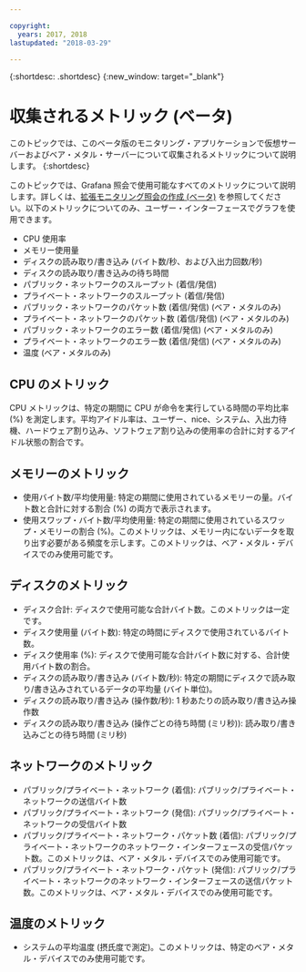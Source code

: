 ```yaml
---

copyright:
  years: 2017, 2018
lastupdated: "2018-03-29"

---
```


{:shortdesc: .shortdesc}
{:new_window: target="_blank"}

# 収集されるメトリック (ベータ)
このトピックでは、このベータ版のモニタリング・アプリケーションで仮想サーバーおよびベア・メタル・サーバーについて収集されるメトリックについて説明します。
{:shortdesc}

このトピックでは、Grafana 照会で使用可能なすべてのメトリックについて説明します。詳しくは、[拡張モニタリング照会の作成 (ベータ)](advanced_query.html) を参照してください。以下のメトリックについてのみ、ユーザー・インターフェースでグラフを使用できます。
* CPU 使用率
* メモリー使用量
* ディスクの読み取り/書き込み (バイト数/秒、および入出力回数/秒)
* ディスクの読み取り/書き込みの待ち時間
* パブリック・ネットワークのスループット (着信/発信)
* プライベート・ネットワークのスループット (着信/発信)
* パブリック・ネットワークのパケット数 (着信/発信) (ベア・メタルのみ)
* プライベート・ネットワークのパケット数 (着信/発信) (ベア・メタルのみ)
* パブリック・ネットワークのエラー数 (着信/発信) (ベア・メタルのみ)
* プライベート・ネットワークのエラー数 (着信/発信) (ベア・メタルのみ)
* 温度 (ベア・メタルのみ)


## CPU のメトリック
  CPU メトリックは、特定の期間に CPU が命令を実行している時間の平均比率 (%) を測定します。平均アイドル率は、ユーザー、nice、システム、入出力待機、ハードウェア割り込み、ソフトウェア割り込みの使用率の合計に対するアイドル状態の割合です。

## メモリーのメトリック
* 使用バイト数/平均使用量: 特定の期間に使用されているメモリーの量。バイト数と合計に対する割合 (%) の両方で表示されます。
* 使用スワップ・バイト数/平均使用量: 特定の期間に使用されているスワップ・メモリーの割合 (%)。このメトリックは、メモリー内にないデータを取り出す必要がある頻度を示します。このメトリックは、ベア・メタル・デバイスでのみ使用可能です。
  
## ディスクのメトリック

* ディスク合計: ディスクで使用可能な合計バイト数。このメトリックは一定です。
* ディスク使用量 (バイト数): 特定の時間にディスクで使用されているバイト数。
* ディスク使用率 (%): ディスクで使用可能な合計バイト数に対する、合計使用バイト数の割合。
* ディスクの読み取り/書き込み (バイト数/秒): 特定の期間にディスクで読み取り/書き込みされているデータの平均量 (バイト単位)。
* ディスクの読み取り/書き込み (操作数/秒): 1 秒あたりの読み取り/書き込み操作数
* ディスクの読み取り/書き込み (操作ごとの待ち時間 (ミリ秒)): 読み取り/書き込みごとの待ち時間 (ミリ秒)

## ネットワークのメトリック

 * パブリック/プライベート・ネットワーク (着信): パブリック/プライベート・ネットワークの送信バイト数
* パブリック/プライベート・ネットワーク (発信): パブリック/プライベート・ネットワークの受信バイト数
* パブリック/プライベート・ネットワーク・パケット数 (着信): パブリック/プライベート・ネットワークのネットワーク・インターフェースの受信パケット数。このメトリックは、ベア・メタル・デバイスでのみ使用可能です。
* パブリック/プライベート・ネットワーク・パケット (発信): パブリック/プライベート・ネットワークのネットワーク・インターフェースの送信パケット数。このメトリックは、ベア・メタル・デバイスでのみ使用可能です。

## 温度のメトリック
* システムの平均温度 (摂氏度で測定)。このメトリックは、特定のベア・メタル・デバイスでのみ使用可能です。



